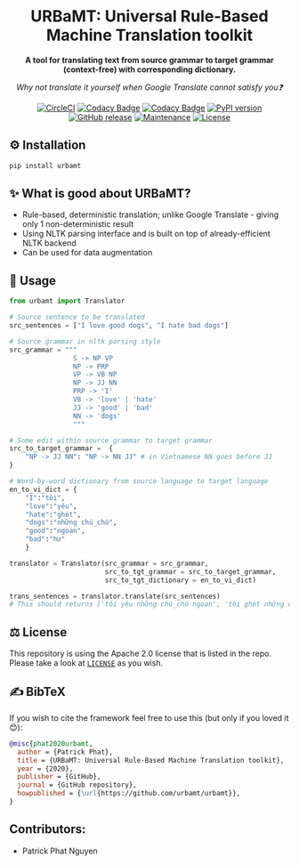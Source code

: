 <div align="center">

# URBaMT: Universal Rule-Based Machine Translation toolkit 
**A tool for translating text from source grammar to target grammar (context-free) with corresponding dictionary.**

*Why not translate it yourself when Google Translate cannot satisfy you❓*

[![CircleCI](https://circleci.com/gh/urbamt/urbamt/tree/master.svg?style=svg)](https://circleci.com/gh/urbamt/urbamt/tree/master)
[![Codacy Badge](https://app.codacy.com/project/badge/Grade/b4937f1f9fe0477b9fc557cbedf92b24)](https://www.codacy.com/gh/urbamt/urbamt?utm_source=github.com&amp;utm_medium=referral&amp;utm_content=urbamt/urbamt&amp;utm_campaign=Badge_Grade)
[![Codacy Badge](https://app.codacy.com/project/badge/Coverage/b4937f1f9fe0477b9fc557cbedf92b24)](https://www.codacy.com/gh/urbamt/urbamt?utm_source=github.com&utm_medium=referral&utm_content=urbamt/urbamt&utm_campaign=Badge_Coverage)
[![PyPI version](https://badge.fury.io/py/urbamt.svg)](https://badge.fury.io/py/urbamt)
[![GitHub release](https://img.shields.io/github/release/urbamt/urbamt.svg)](https://GitHub.com/urbamt/urbamt/releases/)
[![Maintenance](https://img.shields.io/badge/Maintained%3F-yes-green.svg)](https://GitHub.com/urbamt/urbamt/graphs/commit-activity)
[![License](https://img.shields.io/badge/License-Apache%202.0-blue.svg)](https://github.com/urbamt/urbamt/blob/master/LICENSE)

</div>

## ⚙️ Installation
```bash
pip install urbamt
```

## ✨ What is good about URBaMT?
- Rule-based, deterministic translation; unlike Google Translate - giving only 1 non-deterministic result
- Using NLTK parsing interface and is built on top of already-efficient NLTK backend
- Can be used for data augmentation

## 📖 Usage
```python
from urbamt import Translator

# Source sentence to be translated
src_sentences = ["I love good dogs", "I hate bad dogs"]

# Source grammar in nltk parsing style
src_grammar = """
                S -> NP VP
                NP -> PRP
                VP -> VB NP
                NP -> JJ NN
                PRP -> 'I'
                VB -> 'love' | 'hate'
                JJ -> 'good' | 'bad'
                NN -> 'dogs'
                """

# Some edit within source grammar to target grammar
src_to_target_grammar =  {
    "NP -> JJ NN": "NP -> NN JJ" # in Vietnamese NN goes before JJ
}

# Word-by-word dictionary from source language to target language
en_to_vi_dict = {
    "I":"tôi",
    "love":"yêu",
    "hate":"ghét",
    "dogs":"những chú_chó",
    "good":"ngoan",
    "bad":"hư"
    }

translator = Translator(src_grammar = src_grammar,
                        src_to_tgt_grammar = src_to_target_grammar,
                        src_to_tgt_dictionary = en_to_vi_dict)

trans_sentences = translator.translate(src_sentences) 
# This should returns ['tôi yêu những chú_chó ngoan', 'tôi ghét những chú_chó hư']
```

## ⚖️ License
This repository is using the Apache 2.0 license that is listed in the repo. Please take a look at [`LICENSE`](https://github.com/urbamt/urbamt/blob/master/LICENSE) as you wish.

## ✍️ BibTeX
If you wish to cite the framework feel free to use this (but only if you loved it 😊):
```bibtex
@misc{phat2020urbamt,
  author = {Patrick Phat},
  title = {URBaMT: Universal Rule-Based Machine Translation toolkit},
  year = {2020},
  publisher = {GitHub},
  journal = {GitHub repository},
  howpublished = {\url{https://github.com/urbamt/urbamt}},
}
```

## Contributors:
- Patrick Phat Nguyen
